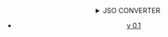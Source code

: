 <div align="center">
	<details>
		<summary>JSO CONVERTER</summary>
		<img alt="prev" src="./Screenshot 2023-02-26 19.33.26.png">
	</details>
	<ul>
		<li>
			<u>v 0.1</u>
		</li>
	</ul>
<div>
